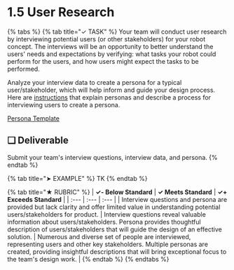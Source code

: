 # 1.5 User Research

{% tabs %}
{% tab title="✓ TASK" %}
Your team will conduct user research by interviewing potential users \(or other stakeholders\) for your robot concept. The interviews will be an opportunity to better understand the users' needs and expectations by verifying:  what tasks your robot could perform for the users, and how users might expect the tasks to be performed.

Analyze your interview data to create a persona for a typical user/stakeholder, which will help inform and guide your design process. Here are [instructions](https://docs.idew.org/principles-and-practices/practices/design-practices/personas) that explain personas and describe a process for interviewing users to create a persona.

[Persona Template](https://drive.google.com/open?id=1osCQyHANhkd-mhSi3pqS-eDHLCoJ6HWfLkiK4UPMOkI)

## **❏ Deliverable**

Submit your team's interview questions, interview data, and persona.
{% endtab %}

{% tab title="➤ EXAMPLE" %}
TK
{% endtab %}

{% tab title="★ RUBRIC" %}
| **✓- Below Standard** | **✓ Meets Standard** | **✓+ Exceeds Standard** |
| :--- | :--- | :--- |
| Interview questions and persona are provided but lack clarity and offer limited value in understanding potential users/stakeholders for product. | Interview questions reveal valuable information about users/stakeholders. Persona provides thoughtful description of users/stakeholders that will guide the design of an effective solution. | Numerous and diverse set of people are interviewed, representing users and other key stakeholders. Multiple personas are created, providing insightful descriptions that will bring exceptional focus to the team's design work. |
{% endtab %}
{% endtabs %}

